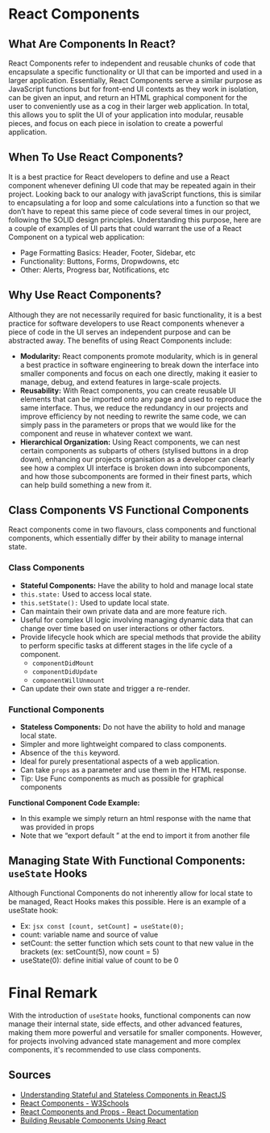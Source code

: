 # React Components

## What Are Components In React?
React Components refer to independent and reusable chunks of code that encapsulate a specific functionality or UI that can be imported and used in a larger application. Essentially, React Components serve a similar purpose as JavaScript functions but for front-end UI contexts as they work in isolation, can be given an input, and return an HTML graphical component for the user to conveniently use as a cog in their larger web application. In total, this allows you to split the UI of your application into modular, reusable pieces, and focus on each piece in isolation to create a powerful application.

## When To Use React Components?
It is a best practice for React developers to define and use a React component whenever defining UI code that may be repeated again in their project. Looking back to our analogy with javaScript functions, this is similar to encapsulating a for loop and some calculations into a function so that we don’t have to repeat this same piece of code several times in our project, following the SOLID design principles.
Understanding this purpose, here are a couple of examples of UI parts that could warrant the use of a React Component on a typical web application:
- Page Formatting Basics: Header, Footer, Sidebar, etc
- Functionality: Buttons, Forms, Dropwdowns, etc
- Other: Alerts, Progress bar, Notifications, etc

## Why Use React Components?
Although they are not necessarily required for basic functionality, it is a best practice for software developers to use React components whenever a piece of code in the UI serves an independent purpose and can be abstracted away. The benefits of using React Components include:

- **Modularity:** React components promote modularity, which is in general a best practice in software engineering to break down the interface into smaller components and focus on each one directly, making it easier to manage, debug, and extend features in large-scale projects.
- **Reusability:** With React components, you can create reusable UI elements that can be imported onto any page and used to reproduce the same interface. Thus, we reduce the redundancy in our projects and improve efficiency by not needing to rewrite the same code, we can simply pass in the parameters or props that we would like for the component and reuse in whatever context we want.
- **Hierarchical Organization:** Using React components, we can nest certain components as subparts of others (stylised buttons in a drop down), enhancing our projects organisation as a developer can clearly see how a complex UI interface is broken down into subcomponents, and how those subcomponents are formed in their finest parts, which can help build something a new from it.

## Class Components VS Functional Components
React components come in two flavours, class components and functional components, which essentially differ by their ability to manage internal state.

### Class Components
- **Stateful Components:** Have the ability to hold and manage local state
- `this.state:` Used to access local state.
- `this.setState():` Used to update local state.
- Can maintain their own private data and are more feature rich.
- Useful for complex UI logic involving managing dynamic data that can change over time based on user interactions or other factors.
- Provide lifecycle hook which are special methods that provide the ability to perform specific tasks at different stages in the life cycle of a component.
  - `componentDidMount`
  - `componentDidUpdate`
  - `componentWillUnmount`
- Can update their own state and trigger a re-render.

### Functional Components
- **Stateless Components:** Do not have the ability to hold and manage local state.
- Simpler and more lightweight compared to class components.
- Absence of the `this` keyword.
- Ideal for purely presentational aspects of a web application.
- Can take `props` as a parameter and use them in the HTML response.
- Tip: Use Func components as much as possible for graphical components

**Functional Component Code Example:**
- In this example we simply return an html response with the name that was provided in props
- Note that we “export default <functionalCompName>” at the end to import it from another file 

## Managing State With Functional Components: `useState` Hooks
Although Functional Components do not inherently allow for local state to be managed, React Hooks makes this possible. Here is an example of a useState hook:
- Ex: ```jsx const [count, setCount] = useState(0); ```
- count: variable name and source of value
- setCount: the setter function which sets count to that new value in the brackets (ex: setCount(5), now count = 5)
- useState(0): define initial value of count to be 0

# Final Remark
With the introduction of `useState` hooks, functional components can now manage their internal state, side effects, and other advanced features, making them more powerful and versatile for smaller components. However, for projects involving advanced state management and more complex components, it's recommended to use class components.

## Sources
- [Understanding Stateful and Stateless Components in ReactJS](https://medium.com/@darshana_18428/understanding-stateful-and-stateless-components-in-reactjs-8f7cee2bf43e)
- [React Components - W3Schools](https://www.w3schools.com/react/react_components.asp#:~:text=Components%20are%20independent%20and%20reusable,will%20concentrate%20on%20Function%20components.)
- [React Components and Props - React Documentation](https://legacy.reactjs.org/docs/components-and-props.html)
- [Building Reusable Components Using React](https://buttercms.com/blog/building-reusable-components-using-react/)

